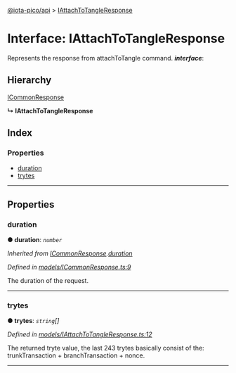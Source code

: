 [@iota-pico/api](../README.md) > [IAttachToTangleResponse](../interfaces/iattachtotangleresponse.md)

# Interface: IAttachToTangleResponse

Represents the response from attachToTangle command.
*__interface__*: 

## Hierarchy

 [ICommonResponse](icommonresponse.md)

**↳ IAttachToTangleResponse**

## Index

### Properties

* [duration](iattachtotangleresponse.md#duration)
* [trytes](iattachtotangleresponse.md#trytes)

---

## Properties

<a id="duration"></a>

###  duration

**● duration**: *`number`*

*Inherited from [ICommonResponse](icommonresponse.md).[duration](icommonresponse.md#duration)*

*Defined in [models/ICommonResponse.ts:9](https://github.com/iota-pico/api/blob/2556ace/src/models/ICommonResponse.ts#L9)*

The duration of the request.

___
<a id="trytes"></a>

###  trytes

**● trytes**: *`string`[]*

*Defined in [models/IAttachToTangleResponse.ts:12](https://github.com/iota-pico/api/blob/2556ace/src/models/IAttachToTangleResponse.ts#L12)*

The returned tryte value, the last 243 trytes basically consist of the: trunkTransaction + branchTransaction + nonce.

___

